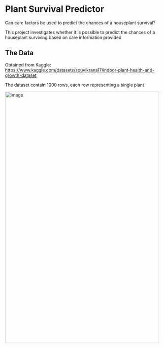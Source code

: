# Plant Survival Predictor

Can care factors be used to predict the chances of a houseplant survival?

This project investigates whether it is possible to predict the chances of a houseplant surviving based on care information provided. 

## The Data

Obtained from Kaggle: https://www.kaggle.com/datasets/souvikrana17/indoor-plant-health-and-growth-dataset

The dataset contain 1000 rows, each row representing a single plant 


<img width="500" height="817" alt="image" src="https://github.com/user-attachments/assets/f16523d1-3504-483d-a8e7-fef6285a6d3a" />



